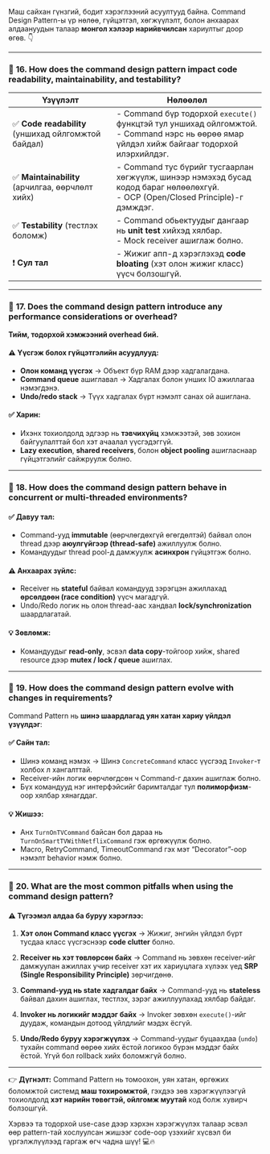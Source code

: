 Маш сайхан гүнзгий, бодит хэрэглээний асуултууд байна. Command Design Pattern-ы үр нөлөө, гүйцэтгэл, хөгжүүлэлт, болон анхаарах алдаануудын талаар **монгол хэлээр нарийвчилсан** хариултыг доор өгөв. 👇

---

### 🔹 **16. How does the command design pattern impact code readability, maintainability, and testability?**

| Үзүүлэлт        | Нөлөөлөл                                                                 |
|------------------|-------------------------------------------------------------------------|
| ✅ **Code readability** (уншихад ойлгомжтой байдал) | - Command бүр тодорхой `execute()` функцтэй тул уншихад ойлгомжтой.  <br> - Command нэрс нь өөрөө ямар үйлдэл хийж байгааг тодорхой илэрхийлдэг. |
| ✅ **Maintainability** (арчилгаа, өөрчлөлт хийх) | - Command тус бүрийг тусгаарлан хөгжүүлж, шинээр нэмэхэд бусад кодод бараг нөлөөлөхгүй.  <br> - OCP (Open/Closed Principle)-г дэмждэг. |
| ✅ **Testability** (тестлэх боломж)             | - Command обьектуудыг дангаар нь **unit test** хийхэд хялбар. <br> - Mock receiver ашиглаж болно. |
| ❗ **Сул тал**                               | - Жижиг апп-д хэрэглэхэд **code bloating** (хэт олон жижиг класс) үүсч болзошгүй. |

---

### 🔹 **17. Does the command design pattern introduce any performance considerations or overhead?**

**Тийм, тодорхой хэмжээний overhead бий.**

#### ⚠️ Үүсгэж болох гүйцэтгэлийн асуудлууд:
- **Олон команд үүсгэх** → Объект бүр RAM дээр хадгалагдана.
- **Command queue** ашиглавал → Хадгалах болон унших IO ажиллагаа нэмэгдэнэ.
- **Undo/redo stack** → Түүх хадгалах бүрт нэмэлт санах ой ашиглана.

#### ✅ Харин:
- Ихэнх тохиолдолд эдгээр нь **тэвчихүйц** хэмжээтэй, зөв зохион байгуулалттай бол хэт ачаалал үүсгэдэггүй.
- **Lazy execution**, **shared receivers**, болон **object pooling** ашигласнаар гүйцэтгэлийг сайжруулж болно.

---

### 🔹 **18. How does the command design pattern behave in concurrent or multi-threaded environments?**

#### ✅ Давуу тал:
- Command-ууд **immutable** (өөрчлөгдөхгүй өгөгдөлтэй) байвал олон thread дээр **аюулгүйгээр (thread-safe)** ажиллуулж болно.
- Командуудыг thread pool-д дамжуулж **асинхрон** гүйцэтгэж болно.

#### ⚠️ Анхаарах зүйлс:
- Receiver нь **stateful** байвал командууд зэрэгцэн ажиллахад **өрсөлдөөн (race condition)** үүсч магадгүй.
- Undo/Redo логик нь олон thread-аас хандвал **lock/synchronization** шаардлагатай.

#### 💡 Зөвлөмж:
- Командуудыг **read-only**, эсвэл **data copy**-тойгоор хийж, shared resource дээр **mutex / lock / queue** ашиглах.

---

### 🔹 **19. How does the command design pattern evolve with changes in requirements?**

Command Pattern нь **шинэ шаардлагад уян хатан хариу үйлдэл үзүүлдэг**:

#### ✅ Сайн тал:
- Шинэ команд нэмэх → Шинэ `ConcreteCommand` класс үүсгээд `Invoker`-т холбох л хангалттай.
- Receiver-ийн логик өөрчлөгдсөн ч Command-г дахин ашиглаж болно.
- Бүх командууд нэг интерфэйсийг баримталдаг тул **полиморфизм**-оор хялбар хянагддаг.

#### 💡 Жишээ:
- Анх `TurnOnTVCommand` байсан бол дараа нь `TurnOnSmartTVWithNetflixCommand` гэж өргөжүүлж болно.
- Macro, RetryCommand, TimeoutCommand гэх мэт “Decorator”-оор нэмэлт behavior нэмж болно.

---

### 🔹 **20. What are the most common pitfalls when using the command design pattern?**

#### ⚠️ Түгээмэл алдаа ба буруу хэрэглээ:

1. **Хэт олон Command класс үүсгэх**
   → Жижиг, энгийн үйлдэл бүрт тусдаа класс үүсгэснээр **code clutter** болно.

2. **Receiver нь хэт төвлөрсөн байх**
   → Command нь зөвхөн receiver-ийг дамжуулан ажиллах учир receiver хэт их хариуцлага хүлээх үед **SRP (Single Responsibility Principle)** зөрчигдөнө.

3. **Command-ууд нь state хадгалдаг байх**
   → Command-ууд нь **stateless** байвал дахин ашиглах, тестлэх, зэрэг ажиллуулахад хялбар байдаг.

4. **Invoker нь логикийг мэддэг байх**
   → Invoker зөвхөн `execute()`-ийг дуудаж, командын дотоод үйлдлийг мэдэх ёсгүй.

5. **Undo/Redo буруу хэрэгжүүлэх**
   → Command-уудыг буцаахдаа (`undo`) тухайн command өөрөө хийх ёстой логикоо бүрэн мэддэг байх ёстой. Үгүй бол rollback хийх боломжгүй болно.

---

👉 **Дүгнэлт:** Command Pattern нь томоохон, уян хатан, өргөжих боломжтой системд **маш тохиромжтой**, гэхдээ зөв хэрэгжүүлээгүй тохиолдолд **хэт нарийн төвөгтэй, ойлгомж муутай** код болж хувирч болзошгүй.  

Хэрвээ та тодорхой use-case дээр хэрхэн хэрэгжүүлэх талаар эсвэл өөр pattern-тай хослуулсан жишээг code-оор үзэхийг хүсвэл би үргэлжлүүлээд гаргаж өгч чадна шүү! 💻🔥